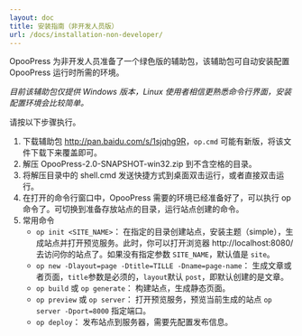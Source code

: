 ```yaml
---
layout: doc
title: 安装指南（非开发人员版）
url: /docs/installation-non-developer/
---
```


OpooPress 为非开发人员准备了一个绿色版的辅助包，该辅助包可自动安装配置 OpooPress 运行时所需的环境。

*目前该辅助包仅提供 Windows 版本，Linux 使用者相信更熟悉命令行界面，安装配置环境会比较简单。*

请按以下步骤执行。
1. 下载辅助包 <http://pan.baidu.com/s/1sjqhg9R>，`op.cmd` 可能有新版，将该文件下载下来覆盖即可。
2. 解压 OpooPress-2.0-SNAPSHOT-win32.zip 到不含空格的目录。
3. 将解压目录中的 shell.cmd 发送快捷方式到桌面双击运行，或者直接双击运行。
4. 在打开的命令行窗口中，OpooPress 需要的环境已经准备好了，可以执行 op 命令了。可切换到准备存放站点的目录，运行站点创建的命令。
5. 常用命令
    * `op init <SITE_NAME>`： 在指定的目录创建站点，安装主题（simple），生成站点并打开预览服务。此时，你可以打开浏览器 http://localhost:8080/ 去访问你的站点了。如果没有指定参数 `SITE_NAME`，默认值是 `site`。
    * `op new -Dlayout=page -Dtitle=TILLE -Dname=page-name`： 生成文章或者页面，`title`参数是必须的，`layout`默认 `post`，即默认创建的是文章。
    * `op build` 或 `op generate`： 构建站点，生成静态页面。
    * `op preview` 或 `op server`： 打开预览服务，预览当前生成的站点 `op server -Dport=8000` 指定端口。
    * `op deploy`： 发布站点到服务器，需要先配置发布信息。

